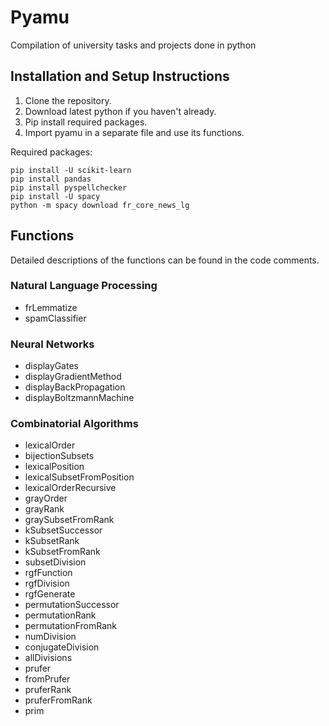 # Pyamu

Compilation of university tasks and projects done in python

## Installation and Setup Instructions

1. Clone the repository.
2. Download latest python if you haven't already.
3. Pip install required packages.
4. Import pyamu in a separate file and use its functions.

Required packages:

```
pip install -U scikit-learn
pip install pandas
pip install pyspellchecker
pip install -U spacy
python -m spacy download fr_core_news_lg
```
## Functions
Detailed descriptions of the functions can be found in the code comments.

### Natural Language Processing
* frLemmatize
* spamClassifier

### Neural Networks
* displayGates
* displayGradientMethod
* displayBackPropagation
* displayBoltzmannMachine

### Combinatorial Algorithms
* lexicalOrder
* bijectionSubsets
* lexicalPosition
* lexicalSubsetFromPosition
* lexicalOrderRecursive
* grayOrder
* grayRank
* graySubsetFromRank
* kSubsetSuccessor
* kSubsetRank
* kSubsetFromRank
* subsetDivision
* rgfFunction
* rgfDivision
* rgfGenerate
* permutationSuccessor
* permutationRank
* permutationFromRank
* numDivision
* conjugateDivision
* allDivisions
* prufer
* fromPrufer
* pruferRank
* pruferFromRank
* prim
